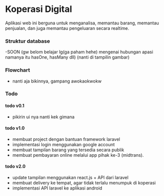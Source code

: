 
# Koperasi Digital

Aplikasi web ini berguna untuk menganalisa, memantau barang, memantau penjualan, dan juga memantau pengeluaran secara realtime.

### Struktur database
-SOON (gw belom belajar lg(ga paham hehe) mengenai hubungan apasi namanya itu hasOne, hasMany dll) (nanti di tampilin gambar)

### Flowchart
- nanti aja bikinnya, gampang awokaokwokw

### Todo

#### todo v0.1
- pikirin ui nya nanti kek gimana

#### todo v1.0
- membuat project dengan bantuan framework laravel
- implementasi login menggunakan google account
- membuat tampilan barang yang tersedia secara publik
- membuat pembayaran online melalui app pihak ke-3 (midtrans).


#### todo v2.0 
- update tampilan menggunakan react.js + API dari laravel
- membuat delivery ke tempat, agar tidak terlalu menumpuk di koperasi
- implementasi API laravel ke aplikasi android

